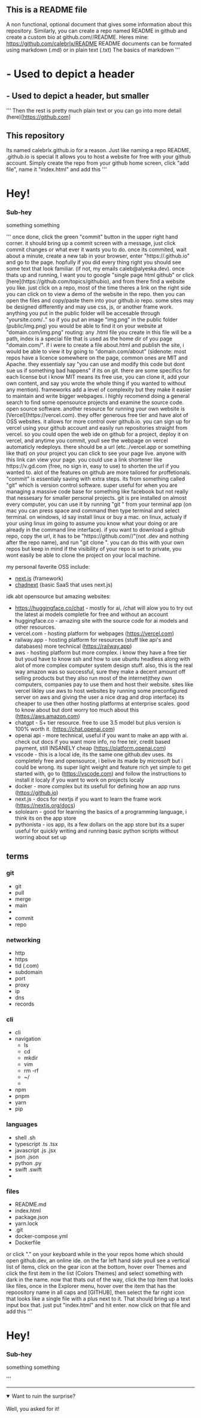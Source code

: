 ## This is a README file
A non functional, optional document that gives some information about this repository. 
Similarly, you can create a repo named README in github and create a custom bio at github.com/<your username>/README.
Heres mine: https://github.com/calebrlx/README
README documents can be formated using markdown (.md) or in plain text (.txt)
The basics of markdown
'''
# - Used to depict a header
## - Used to depict a header, but smaller
'''
Then the rest is pretty much plain text or you can go into more detail (here)[https://github.com]

## This repository 
Its named calebrlx.github.io for a reason.
Just like naming a repo README, <your username>.github.io is special
It allows you to host a website for free with your github account.
Simply create the repo from your github home screen, 
click "add file", name it "index.html" and add this
'''
<!DOCTYPE html>
<html>
    <head>
        <!-- This is a comment and won't effect the code -->
        <meta charset="UTF-8">
        <meta name="viewport" content="width=device-width, initial-scale=1.0">
        <!-- Basic Meta Tags -->
        <title>Website</title> <!-- This will change the text on the page tab -->
        <link rel="icon" href="/img.png" type="image/png" sizes="32x32" /> <!-- This controls the favicon, the little image you see on google next to websites and on the left of the title -->
        <meta name="description" content="Some cool site I found."> <!-- Not that important, mostly for seo related stuff -->
        <style> 
        </style> <!-- Styling con be put in here using css -->
    </head>
    <body>
        <div> <!-- Basic divider, usefull for more complex layouts and styling -->
            <h1>Hey!</h1> <!-- Basic header text, equal to # in markdown -->
            <h3>Sub-hey</h3> <!-- Basic header text, equal to ### in markdown -->
            <p>something something</p> <!-- Basic paragraph text -->
        </div>
    <body>
</html>
'''
once done, click the green "commit" button in the upper right hand corner. it should bring up a commit screen with a message, just click commit changes or what ever it wants you to do. once its commited, wait about a minute, create a new tab in your browser, enter "https://<your username>.github.io" and go to the page. hopfully if you did every thing right you should see some text that look familiar. (if not, my emails caleb@alyeska.dev). once thats up and running, I want you to google "single page html github" or click [here](https://github.com/topics/githubio), and from there find a website you like. just click on a repo, most of the time theres a link on the right side you can click on to view a demo of the website in the repo. then you can open the files and copy/paste them into your github.io repo. some sites may be designed differently and may use css, js, or another frame work.
anything you put in the public folder will be accesable through "yoursite.com/.." so if you put an image "img.png" in the public folder (public/img.png) you would be able to find it on your website at "domain.com/img.png"
routing: any .html file you create in this file will be a path, index is a special file that is used as the home dir of you page "domain.com/". if i were to create a file about.html and publish the site, i would be able to view it by going to "domain.com/about"
(sidenote: most repos have a licence somewhere on the page, common ones are MIT and Apache. they essentialy say "you can use and modify this code but dont sue us if something bad happens" if its on git. there are some specifics for each license but i know MIT means its free use, you can clone it, add your own content, and say you wrote the whole thing if you wanted to without any mention). 
frameworks add a level of complexity but they make it easier to maintain and write bigger webpages. i highly recomend doing a general search to find some opensource projects and examine the source code. open source software.
another resource for running your own website is [Vercel](https://vercel.com). they offer generous free tier and have alot of OSS websites. it allows for more control over github.io. you can sign up for vercel using your github account and easily run repositories straight from vercel. so you could open the web ide on github for a project, deploy it on vercel, and anytime you commit, youll see the webpage on vercel automaticly redeploys. there should be a url (etc../vercel.app or something like that) on your project you can click to see your page live. anyone with this link can view your page. you could use a link shortener like https://v.gd.com (free, no sign in, easy to use) to shorten the url if you wanted to.
alot of the features on github are more tailored for proffetionals. "commit" is essentialy saving with extra steps. its from something called "git" which is version control software. super useful for when you are managing a massive code base for something like facebook but not really that nessesary for smaller personal projects. 
git is pre installed on almost every computer, you can use it by running "git <commands>" from your terminal app (on mac you can press space and command then type terminal and select terminal. on windows, id say install linux or buy a mac. on linux, actualy if your using linux im going to assume you know what your doing or are already in the command line interface). if you want to download a github repo, copy the url, it has to be "https://github.com/<username>/<reponame>"(not .dev and nothing after the repo name), and run "git clone <githuburl>". you can do this with your own repos but keep in mind if the visibility of your repo is set to private, you wont easily be able to clone the project on your local machine.



my personal faverite OSS include:
- [next.js](https://github.com/../) (framework)
- [chadnext](https://github.com/../chadnext) (basic SaaS that uses next.js)

idk abt opensource but amazing websites:
- https://huggingface.co/chat  - mostly for ai, /chat will alow you to try out the latest ai models completle for free and without an account 
- huggingface.co  - amazing site with the source code for ai models and other resources. 
- vercel.com  - hosting platform for webpages (https://vercel.com)
- railway.app  - hosting platform for resources (stuff like api's and databases) more technical (https://railway.app)
- aws  - hosting platform but more complex. i know they have a free tier but youd have to know ssh and how to use ubuntu headless along with alot of more complex computer system design stuff. also, this is the real way amazon was so successful, sure they make a decent amount off selling products but they also run most of the internet(they own computers, companies pay to use them and host their website. sites like vercel likley use aws to host websites by running some preconfigured server on aws and giving the user a nice drag and drop interface) its cheaper to use then other hosting platforms at enterprise scales. good to know about but dont worry too much about this (https://aws.amazon.com)
- chatgpt  - S+ tier resource. free to use 3.5 model but plus version is 100% worth it. (https://chat.openai.com)
- openai api  - more technical, useful if you want to make an app with ai. check out docs if you want more info, no free teir, credit based payment, still INSANELY cheap (https://platform.openai.com)
- vscode  - this is a local ide, its the same one github.dev uses. its completely free and opensource, i belive its made by microsoft but i could be wrong. its super light weight and feature rich yet simple to get started with, go to (https://vscode.com) and follow the instructions to install it localy if you want to work on projects localy
- docker  - more complex but its usefull for defining how an app runs (https://github.io)
- next.js  - docs for nextjs if you want to learn the frame work (https://nextjs.org/docs)
- sololearn  - good for learning the basics of a programming language, i think its on the app store
- pythonista  - ios app, its a few dollars on the app store but its a super useful for quickly writing and running basic python scripts without worring about set up 


## terms 

### git
- git 
- pull
- merge
- main
- 
- commit
- repo

### networking 
- http
- https
- tld (.com)
- subdomain
- port
- proxy
- ip
- dns
- records

### cli
- cli
- navigation
    - ls 
    - cd 
    - mkdir
    - vim
    - rm -rf 
    - ~/
    - 
- npm
- pnpm
- yarn
- pip

### languages
- shell .sh
- typescript .ts .tsx
- javascript .js .jsx
- json .json
- python .py
- swift .swift
- 

### files
- README.md
- index.html
- package.json
- yarn.lock
- .git
- docker-compose.yml
- Dockerfile


or click "." on your keyboard while in the your repos home which should open github.dev, an online ide. on the far left hand side youll see a vertical list of items, click on the gear icon at the bottom, hover over Themes and click the first item in the list (Colors Themes) and select something with dark in the name. now that thats out of the way, click the top item that looks like files, once in the Explorer menu, hover over the item that has the repoository name in all caps and [GITHUB], then select the far right icon that looks like a single file with a plus next to it. That should bring up a text input box that. just put "index.html" and hit enter. now click on that file and add this
'''
<!DOCTYPE html>
<html>
    <head>
        <!-- This is a comment and won't effect the code -->
        <meta charset="UTF-8">
        <meta name="viewport" content="width=device-width, initial-scale=1.0">
        <!-- Basic Meta Tags -->
        <title>Website</title> <!-- This will change the text on the page tab -->
        <link rel="icon" href="/img.png" type="image/png" sizes="32x32" /> <!-- This controls the favicon, the little image you see on google next to websites and on the left of the title -->
        <meta name="description" content="Some cool site I found."> <!-- Not that important, mostly for seo related stuff -->
        <style> 
        </style> <!-- Styling con be put in here using css -->
    </head>
    <body>
        <div> <!-- Basic divider, usefull for more complex layouts and styling -->
            <h1>Hey!</h1> <!-- Basic header text, equal to # in markdown -->
            <h3>Sub-hey</h3> <!-- Basic header text, equal to ### in markdown -->
            <p>something something</p> <!-- Basic paragraph text -->
        </div>
    <body>
</html>
'''




------

<details open>
<summary>Want to ruin the surprise?</summary>
<br>
Well, you asked for it!
</details>